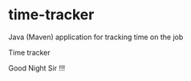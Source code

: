 # time-tracker
Java (Maven) application for tracking time on the job

Time tracker

Good Night Sir !!!
